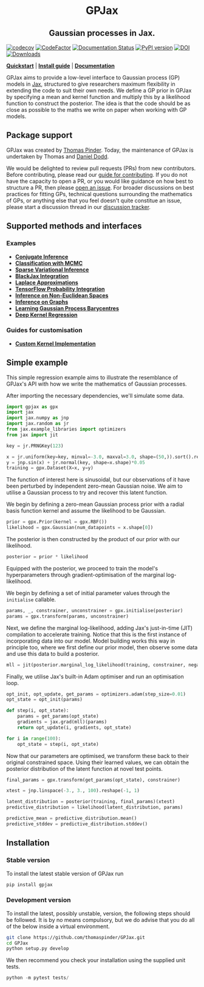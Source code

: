<h1 align='center'>GPJax</h1>
<h2 align='center'>Gaussian processes in Jax.</h2>

[![codecov](https://codecov.io/gh/thomaspinder/gpjax/branch/master/graph/badge.svg?token=DM1DRDASU2)](https://codecov.io/gh/thomaspinder/gpjax)
[![CodeFactor](https://www.codefactor.io/repository/github/thomaspinder/gpjax/badge)](https://www.codefactor.io/repository/github/thomaspinder/gpjax)
[![Documentation Status](https://readthedocs.org/projects/gpjax/badge/?version=latest)](https://gpjax.readthedocs.io/en/latest/?badge=latest)
[![PyPI version](https://badge.fury.io/py/GPJax.svg)](https://badge.fury.io/py/GPJax)
[![DOI](https://zenodo.org/badge/DOI/10.5281/zenodo.6882220.svg)](https://doi.org/10.5281/zenodo.6882220)
[![Downloads](https://pepy.tech/badge/gpjax)](https://pepy.tech/project/gpjax)

[**Quickstart**](#simple-example)
| [**Install guide**](#installation)
| [**Documentation**](https://gpjax.readthedocs.io/en/latest/)

GPJax aims to provide a low-level interface to Gaussian process (GP) models in [Jax](https://github.com/google/jax), structured to give researchers maximum flexibility in extending the code to suit their own needs. We define a GP prior in GPJax by specifying a mean and kernel function and multiply this by a likelihood function to construct the posterior. The idea is that the code should be as close as possible to the maths we write on paper when working with GP models.

## Package support

GPJax was created by [Thomas Pinder](https://github.com/thomaspinder). Today, the maintenance of GPJax is undertaken by Thomas and [Daniel Dodd](https://github.com/Daniel-Dodd).

We would be delighted to review pull requests (PRs) from new contributors. Before contributing, please read our [guide for contributing](https://github.com/thomaspinder/GPJax/blob/master/CONTRIBUTING.md). If you do not have the capacity to open a PR, or you would like guidance on how best to structure a PR, then please [open an issue](https://github.com/thomaspinder/GPJax/issues/new/choose). For broader discussions on best practices for fitting GPs, technical questions surrounding the mathematics of GPs, or anything else that you feel doesn't quite constitue an issue, please start a discussion thread in our [discussion tracker](https://github.com/thomaspinder/GPJax/discussions).

## Supported methods and interfaces

### Examples

- [**Conjugate Inference**](https://gpjax.readthedocs.io/en/latest/nbs/regression.html)
- [**Classification with MCMC**](https://gpjax.readthedocs.io/en/latest/nbs/classification.html)
- [**Sparse Variational Inference**](https://gpjax.readthedocs.io/en/latest/nbs/sparse_regression.html)
- [**BlackJax Integration**](https://gpjax.readthedocs.io/en/latest/nbs/classification.html)
- [**Laplace Approximations**](https://gpjax.readthedocs.io/en/latest/nbs/classification.html#Laplace-approximation)
- [**TensorFlow Probability Integration**](https://gpjax.readthedocs.io/en/latest/nbs/tfp_intergation.html)
- [**Inference on Non-Euclidean Spaces**](https://gpjax.readthedocs.io/en/latest/nbs/kernels.html#Custom-Kernel)
- [**Inference on Graphs**](https://gpjax.readthedocs.io/en/latest/nbs/graph_kernels.html)
- [**Learning Gaussian Process Barycentres**](https://gpjax.readthedocs.io/en/latest/nbs/graph_kernels.html)
- [**Deep Kernel Regression**](https://gpjax.readthedocs.io/en/latest/nbs/haiku.html)

### Guides for customisation

- [**Custom Kernel Implementation**](https://gpjax.readthedocs.io/en/latest/nbs/kernels.html#Custom-Kernel)

## Simple example

This simple regression example aims to illustrate the resemblance of GPJax's API with how we write the mathematics of Gaussian processes.

After importing the necessary dependencies, we'll simulate some data.

```python
import gpjax as gpx
import jax
import jax.numpy as jnp
import jax.random as jr
from jax.example_libraries import optimizers
from jax import jit

key = jr.PRNGKey(123)

x = jr.uniform(key=key, minval=-3.0, maxval=3.0, shape=(50,)).sort().reshape(-1, 1)
y = jnp.sin(x) + jr.normal(key, shape=x.shape)*0.05
training = gpx.Dataset(X=x, y=y)
```

The function of interest here is sinusoidal, but our observations of it have been perturbed by independent zero-mean Gaussian noise. We aim to utilise a Gaussian process to try and recover this latent function.

We begin by defining a zero-mean Gaussian process prior with a radial basis function kernel and assume the likelihood to be Gaussian.

```python
prior = gpx.Prior(kernel = gpx.RBF())
likelihood = gpx.Gaussian(num_datapoints = x.shape[0])
```

The posterior is then constructed by the product of our prior with our likelihood.

```python
posterior = prior * likelihood
```

Equipped with the posterior, we proceed to train the model's hyperparameters through gradient-optimisation of the marginal log-likelihood.

We begin by defining a set of initial parameter values through the `initialise` callable.

```python
params, _, constrainer, unconstrainer = gpx.initialise(posterior)
params = gpx.transform(params, unconstrainer)
```

Next, we define the marginal log-likelihood, adding Jax's just-in-time (JIT) compilation to accelerate training. Notice that this is the first instance of incorporating data into our model. Model building works this way in principle too, where we first define our prior model, then observe some data and use this data to build a posterior.

```python
mll = jit(posterior.marginal_log_likelihood(training, constrainer, negative=True))
```

Finally, we utilise Jax's built-in Adam optimiser and run an optimisation loop.

```python
opt_init, opt_update, get_params = optimizers.adam(step_size=0.01)
opt_state = opt_init(params)

def step(i, opt_state):
    params = get_params(opt_state)
    gradients = jax.grad(mll)(params)
    return opt_update(i, gradients, opt_state)

for i in range(100):
    opt_state = step(i, opt_state)
```

Now that our parameters are optimised, we transform these back to their original constrained space. Using their learned values, we can obtain the posterior distribution of the latent function at novel test points.

```python
final_params = gpx.transform(get_params(opt_state), constrainer)

xtest = jnp.linspace(-3., 3., 100).reshape(-1, 1)

latent_distribution = posterior(training, final_params)(xtest)
predictive_distribution = likelihood(latent_distribution, params)

predictive_mean = predictive_distribution.mean()
predictive_stddev = predictive_distribution.stddev()
```

## Installation

### Stable version

To install the latest stable version of GPJax run

```bash
pip install gpjax
```

### Development version

To install the latest, possibly unstable, version, the following steps should be followed. It is by no means compulsory, but we do advise that you do all of the below inside a virtual environment.

```bash
git clone https://github.com/thomaspinder/GPJax.git
cd GPJax
python setup.py develop
```

We then recommend you check your installation using the supplied unit tests.

```python
python -m pytest tests/
```
